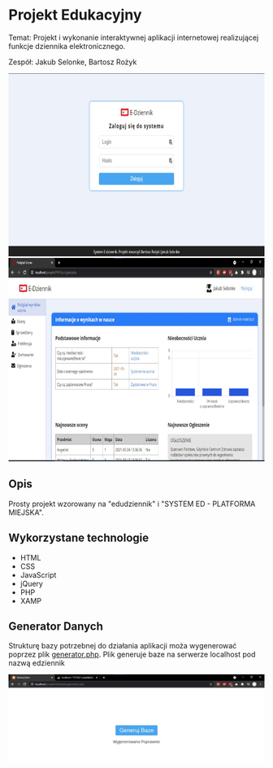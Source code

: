 # Projekt Edukacyjny
Temat: Projekt i wykonanie interaktywnej aplikacji internetowej realizującej funkcje dziennika elektronicznego.   

Zespół: Jakub Selonke, Bartosz Rożyk

<img src="https://github.com/Jaco020/EdziennikProjekt/blob/master/IMG/WygladLogin1.jpg" height="360">  

<img src="https://github.com/Jaco020/EdziennikProjekt/blob/master/IMG/WygladPodglad1.jpg" height="400">  

## Opis
Prosty projekt wzorowany na "edudziennik" i "SYSTEM ED - PLATFORMA MIEJSKA".

## Wykorzystane technologie
- HTML
- CSS
- JavaScript
- jQuery
- PHP
- XAMP

## Generator Danych
Strukturę bazy potrzebnej do  działania aplikacji moża wygenerować poprzez plik [generator.php](https://github.com/Jaco020/EdziennikProjekt/blob/master/Database/generator.php). Plik generuje baze na serwerze localhost pod nazwą edziennik

<img src="https://github.com/Jaco020/EdziennikProjekt/blob/master/IMG/WygladGenerator.jpg">
